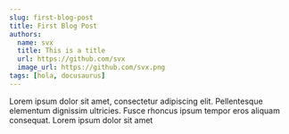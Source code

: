 ```yaml
---
slug: first-blog-post
title: First Blog Post
authors:
  name: svx
  title: This is a title
  url: https://github.com/svx
  image_url: https://github.com/svx.png
tags: [hola, docusaurus]
---
```


Lorem ipsum dolor sit amet, consectetur adipiscing elit. Pellentesque elementum dignissim ultricies. Fusce rhoncus ipsum tempor eros aliquam consequat. Lorem ipsum dolor sit amet

